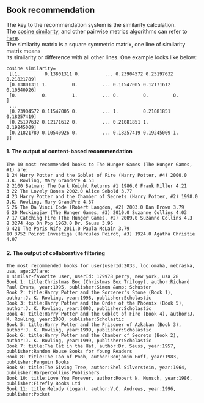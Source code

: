 ## Book recommendation

The key to the recommendation system is the similarity calculation. \
The [cosine similarity](https://scikit-learn.org/stable/modules/generated/sklearn.metrics.pairwise.cosine_similarity.html), and other pairwise metrics algorithms can refer to [here](https://scikit-learn.org/stable/modules/classes.html#module-sklearn.metrics.pairwise). \
The similarity matrix is a square symmetric matrix, one line of similarity matrix means \
its similarity or difference with all other lines. One example looks like below:

```
cosine similarity=
 [[1.         0.13801311 0.         ... 0.23904572 0.25197632 0.21821789]
 [0.13801311 1.         0.         ... 0.11547005 0.12171612 0.10540926]
 [0.         0.         1.         ... 0.         0.         0.        ]
 ...
 [0.23904572 0.11547005 0.         ... 1.         0.21081851 0.18257419]
 [0.25197632 0.12171612 0.         ... 0.21081851 1.         0.19245009]
 [0.21821789 0.10540926 0.         ... 0.18257419 0.19245009 1.        ]]
 ```
 
#### 1. The output of content-based recommendation
```
The 10 most recommended books to The Hunger Games (The Hunger Games, #1) are:
1 24 Harry Potter and the Goblet of Fire (Harry Potter, #4) 2000.0 J.K. Rowling, Mary GrandPré 4.53
2 2100 Batman: The Dark Knight Returns #1 1986.0 Frank Miller 4.21
3 22 The Lovely Bones 2002.0 Alice Sebold 3.77
4 23 Harry Potter and the Chamber of Secrets (Harry Potter, #2) 1998.0 J.K. Rowling, Mary GrandPré 4.37
5 26 The Da Vinci Code (Robert Langdon, #2) 2003.0 Dan Brown 3.79
6 20 Mockingjay (The Hunger Games, #3) 2010.0 Suzanne Collins 4.03
7 17 Catching Fire (The Hunger Games, #2) 2009.0 Suzanne Collins 4.3
8 3274 Hop On Pop 1963.0 Dr. Seuss 3.95
9 421 The Paris Wife 2011.0 Paula McLain 3.79
10 3752 Poirot Investiga (Hércules Poirot, #3) 1924.0 Agatha Christie 4.07
```

#### 2. The output of collaborative filtering
```
The most recommended books for user(userId:2033, loc:omaha, nebraska, usa, age:27)are:
1 similar-favorite user, userId: 179978 perry, new york, usa 28
Book 1: title:Christmas Box (Christmas Box Trilogy), author:Richard Paul Evans, year:1995, publisher:Simon &amp; Schuster
Book 2: title:Harry Potter and the Sorcerer's Stone (Book 1), author:J. K. Rowling, year:1998, publisher:Scholastic
Book 3: title:Harry Potter and the Order of the Phoenix (Book 5), author:J. K. Rowling, year:2003, publisher:Scholastic
Book 4: title:Harry Potter and the Goblet of Fire (Book 4), author:J. K. Rowling, year:2000, publisher:Scholastic
Book 5: title:Harry Potter and the Prisoner of Azkaban (Book 3), author:J. K. Rowling, year:1999, publisher:Scholastic
Book 6: title:Harry Potter and the Chamber of Secrets (Book 2), author:J. K. Rowling, year:1999, publisher:Scholastic
Book 7: title:The Cat in the Hat, author:Dr. Seuss, year:1957, publisher:Random House Books for Young Readers
Book 8: title:The Tao of Pooh, author:Benjamin Hoff, year:1983, publisher:Penguin Books
Book 9: title:The Giving Tree, author:Shel Silverstein, year:1964, publisher:HarperCollins Publishers
Book 10: title:Love You Forever, author:Robert N. Munsch, year:1986, publisher:Firefly Books Ltd
Book 11: title:Melody (Logan), author:V.C. Andrews, year:1996, publisher:Pocket
```